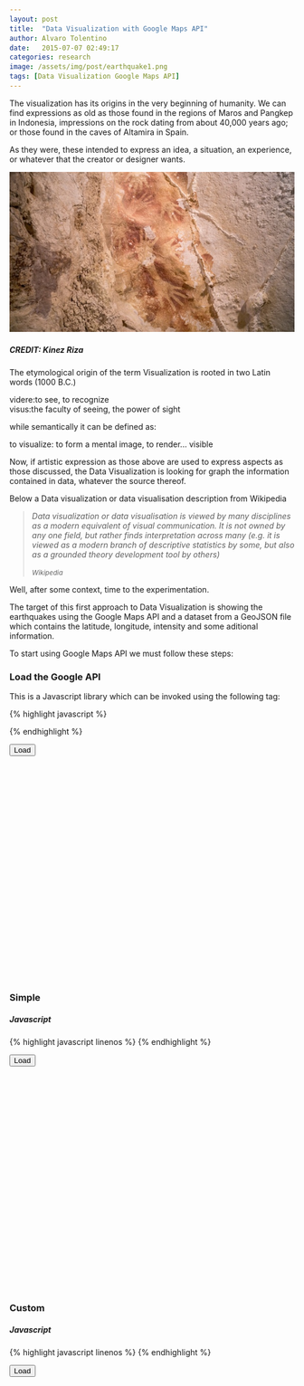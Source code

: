 ```yaml
---
layout: post
title:  "Data Visualization with Google Maps API"
author: Alvaro Tolentino
date:   2015-07-07 02:49:17
categories: research
image: /assets/img/post/earthquake1.png
tags: [Data Visualization Google Maps API]
---
```

The  visualization has its origins in the very beginning of humanity. We can find expressions as old as those found in the regions of Maros and Pangkep in Indonesia, impressions on the rock dating from about 40,000 years ago; or those found in the caves of Altamira in Spain.

As they were, these intended to express an idea, a situation, an experience, or whatever that the creator or designer wants. 

<img src="/assets/img/post/cave-art-hand-stencils.jpg" class="img-responsive img-bordered img-center" alt="image">
<h5>CREDIT: Kinez Riza</h5>


The etymological origin of the term Visualization is rooted in two Latin words (1000 B.C.)

<div class="tag-box tag-box-v2 box-shadow shadow-effect-1">
  <span class="color-blue">videre</span>:to see, to recognize<br/>
  <span class="color-blue">visus</span>:the faculty of seeing, the power of sight
</div>

while semantically it can be defined as:

<div class="tag-box tag-box-v2 box-shadow shadow-effect-1">
  <span class="color-blue">to visualize</span>: to form a mental image, to render... visible
</div>


Now, if artistic expression as those above are used to express aspects as those discussed, the Data Visualization is looking for graph the information contained in data, whatever the source thereof.

Below a Data visualization or data visualisation description from Wikipedia


<blockquote class="text-right bq-dark margin-bottom-50">
  <p><em> 
  Data visualization or data visualisation is viewed by many disciplines as a modern equivalent of visual communication. It is not owned by any one field, but rather finds interpretation across many (e.g. it is viewed as a modern branch of descriptive statistics by some, but also as a grounded theory development tool by others)</em></p>
  <small> <em>
    Wikipedia
  </em> </small>  
</blockquote>

Well, after some context, time to the experimentation.

The target of this first approach to Data Visualization is showing the earthquakes using the Google Maps API and a dataset from a GeoJSON file which contains the latitude, longitude, intensity and some aditional information.

To start using Google Maps API we must follow these steps:

<h3>Load the Google API</h3>
This is a Javascript library which can be invoked using the following tag:

{% highlight javascript %}
  <script src="https://maps.googleapis.com/maps/api/js"/>
{% endhighlight %}

Additionally we can use the API key in the URL.

{% highlight javascript %}
  <script src="https://maps.googleapis.com/maps/api/js?key=YOUR_KEY"/>
{% endhighlight %}

<h3>Create the container</h3>
Where the map will be displayed.

{% highlight html%}
  <div id="map-canvas" style="width:800px;height:380px;"></div>
{% endhighlight %}

<h3>Create the Map object</h3>

{% highlight javascript%}
  var map;
  map = new google.maps.Map(document.getElementById('map-canvas'), {
    center: { lat: 20, lng: -160 },
{% endhighlight %}


<h3>Add a Event Listener</h3>

{% highlight javascript%}
  google.maps.event.addDomListener(window, 'load', initialize);
{% endhighlight %}

But it can also be expressed as follows:

{% highlight javascript%}
google.maps.event.addDomListener(window, 'load', function() {
  map = new google.maps.Map(document.getElementById('map-canvas'), {
    center: { lat: 20, lng: -160 },
    zoom: 2
  });
{% endhighlight %}

<h3>Load the data from a Geojson file</h3>

{% highlight javascript%}
  map.data.loadGeoJson('/data/earthquake.geojson');
{% endhighlight %}

Below three examples of the use of Google Maps API

<h3>Default</h3>
<h5>Javascript</h5>
{% highlight javascript linenos %}
<script>
    var map;

    google.maps.event.addDomListener(window, 'load', function () {
        map = new google.maps.Map(document.getElementById('map-canvas1'), {
            center: { lat: 28, lng: 15 },
            zoom: 2
        });

        map.data.loadGeoJson('/data/earthquake.geojson');
    });
</script>
{% endhighlight %}

<button class="btn-u btn-u-red" type="button" onclick="loadMap1();this.disabled=true"><i class="fa fa-bell-o"></i> Load</button>

<div id="map-canvas1" style="width:auto;height:380px;"></div>


<h3>Simple</h3>
<h5>Javascript</h5>
{% highlight javascript linenos %}
<script>
    var map;

    google.maps.event.addDomListener(window, 'load', function () {
        map = new google.maps.Map(document.getElementById('map-canvas2'), {
            center: { lat: 28, lng: 15 },
            zoom: 2
        });

        map.data.loadGeoJson('/data/earthquake.geojson');

        map.data.setStyle(function (feature) {
            var mag = Math.pow(feature.getProperty('magnitude'), 2);
            return ({
                icon: {
                    path: google.maps.SymbolPath.CIRCLE,
                    scale: mag,
                    fillColor: '#f00',
                    fillOpacity: 0.35,
                    strokeWeight: 0.5
                }
            });
        });
    });
</script>
{% endhighlight %}

<button class="btn-u btn-u-red" type="button" onclick="loadMap2();this.disabled=true"><i class="fa fa-bell-o"></i> Load</button>

<div id="map-canvas2" style="width:auto;height:380px;"></div>


<h3>Custom</h3>
<h5>Javascript</h5>
{% highlight javascript linenos %}
<script>
    var map;
    var mapStyle = [{
        'featureType': 'all',
        'elementType': 'all',
        'stylers': [{ 'visibility': 'on' }]
    }, {
        'featureType': 'landscape',
        'elementType': 'geometry',
        'stylers': [{ 'visibility': 'on' }, { 'color': '#fcfcfc' }]
    }, {
        'featureType': 'water',
        'elementType': 'labels',
        'stylers': [{ 'visibility': 'on' }]
    }, {
        'featureType': 'water',
        'elementType': 'geometry',
        'stylers': [{ 'visibility': 'on' }, { 'hue': '#5f94ff' }, { 'lightness': 60 }]
    }];

    google.maps.event.addDomListener(window, 'load', initialize());

    function initialize() {
        map = new google.maps.Map(document.getElementById('map-canvas3'), {
            center: { lat: 28, lng: 15 },
            zoom: 2
        });
        map.data.setStyle(styleFeature);
        map.data.loadGeoJson('/data/earthquake.geojson');
    }

    function styleFeature(feature) {
        var low = [151, 83, 34];
        var high = [5, 100, 54];
        var minMag = 1.0;
        var maxMag = 8.0;

        var fraction = (Math.min(feature.getProperty('magnitude'), maxMag) - minMag) /
            (maxMag - minMag);

        var color = interpolateHsl(low, high, fraction);

        return {
            icon: {
                path: google.maps.SymbolPath.CIRCLE,
                strokeWeight: 0.5,
                strokeColor: '#fff',
                fillColor: color,
                fillOpacity: 2 / feature.getProperty('magnitude'),
                scale: Math.pow(feature.getProperty('magnitude'), 2)
            },
            zIndex: Math.floor(feature.getProperty('magnitude'))
        };
    }

    function interpolateHsl(lowHsl, highHsl, fraction) {
        var color = [];
        for (var i = 0; i < 3; i++) {
            color[i] = (highHsl[i] - lowHsl[i]) * fraction + lowHsl[i];
        }
        return 'hsl(' + color[0] + ',' + color[1] + '%,' + color[2] + '%)';
    }
</script>
{% endhighlight %}

<button class="btn-u btn-u-red" type="button" onclick="loadMap3();this.disabled=true"><i class="fa fa-bell-o"></i> Load</button>

<div id="map-canvas3" style="width:auto;height:380px;"></div>

<script src="https://maps.googleapis.com/maps/api/js?key=AIzaSyDeo37ZEPzpUI8AHly34EFA4We-irhnOJA"></script>

<script>
    var map1;
    google.maps.event.addDomListener(window, 'load', function () {
        map1 = new google.maps.Map(document.getElementById('map-canvas1'), {
            center: { lat: 28, lng: 15 },
            zoom: 2
        });
    });
    function loadMap1() {
        map1.data.loadGeoJson('/data/earthquake.geojson');
    }
    
</script>

<script>
    var map2;
    google.maps.event.addDomListener(window, 'load', function () {
        map2 = new google.maps.Map(document.getElementById('map-canvas2'), {
            center: { lat: 28, lng: 15 },
            zoom: 2
        });
    });

    function loadMap2() {
        map2.data.loadGeoJson('/data/earthquake.geojson');
        map2.data.setStyle(function (feature) {
            var mag = Math.pow(feature.getProperty('magnitude'), 2);
            return ({
                icon: {
                    path: google.maps.SymbolPath.CIRCLE,
                    scale: mag,
                    fillColor: '#f00',
                    fillOpacity: 0.35,
                    strokeWeight: 0.5
                }
            });
        });
    }
</script>

<script>
    var map;
    var mapStyle = [{
        'featureType': 'all',
        'elementType': 'all',
        'stylers': [{ 'visibility': 'on' }]
    }, {
        'featureType': 'landscape',
        'elementType': 'geometry',
        'stylers': [{ 'visibility': 'on' }, { 'color': '#fcfcfc' }]
    }, {
        'featureType': 'water',
        'elementType': 'labels',
        'stylers': [{ 'visibility': 'on' }]
    }, {
        'featureType': 'water',
        'elementType': 'geometry',
        'stylers': [{ 'visibility': 'on' }, { 'hue': '#5f94ff' }, { 'lightness': 60 }]
    }];

    google.maps.event.addDomListener(window, 'load', function () {
        map = new google.maps.Map(document.getElementById('map-canvas3'), {
            center: { lat: 28, lng: 15 },
            zoom: 2
        });
    });

    function loadMap3() {
        map.data.setStyle(function (feature) {
            var low = [151, 83, 34];
            var high = [5, 100, 54];
            var minMag = 1.0;
            var maxMag = 8.0;

            var fraction = (Math.min(feature.getProperty('magnitude'), maxMag) - minMag) / (maxMag - minMag);
            var color = interpolateHsl(low, high, fraction);
            return {
                icon: {
                    path: google.maps.SymbolPath.CIRCLE,
                    strokeWeight: 0.5,
                    strokeColor: '#fff',
                    fillColor: color,
                    fillOpacity: 2 / feature.getProperty('magnitude'),
                    scale: Math.pow(feature.getProperty('magnitude'), 2)
                },
                zIndex: Math.floor(feature.getProperty('magnitude'))
            };
        });
        map.data.loadGeoJson('/data/earthquake.geojson');
    }

    function interpolateHsl(lowHsl, highHsl, fraction) {
        var color = [];
        for (var i = 0; i < 3; i++) {
            color[i] = (highHsl[i] - lowHsl[i]) * fraction + lowHsl[i];
        }
        return 'hsl(' + color[0] + ',' + color[1] + '%,' + color[2] + '%)';
    }
</script>
